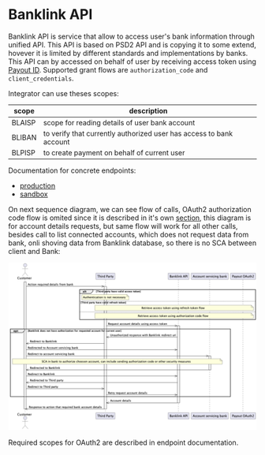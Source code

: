 # Banklink API

Banklink API is service that allow to access user's bank information through unified API. This API is based on PSD2 API and is copying it to some extend, hovever it is limited by different standards and implementations by banks. This API can by accessed on behalf of user by receiving access token using [Payout ID](./payout-id.md). Supported grant flows are `authorization_code` and `client_credentials`.

Integrator can use theses scopes:

| scope  | description                                                         |
|--------|---------------------------------------------------------------------|
| BLAISP | scope for reading details of user bank account                      |
| BLIBAN | to verify that currently authorized user has access to bank account |
| BLPISP | to create payment on behalf of current user                         |

Documentation for concrete endpoints:
- [production](https://documenter.getpostman.com/view/10478778/Uyr4KfHU)
- [sandbox](https://documenter.getpostman.com/view/10478778/Uyr4KLLY)

On next sequence diagram, we can see flow of calls, OAuth2 authorization code flow is omited since it is described in it's own [section](./payout-id.md), this diagram is for account details requests, but same flow will work for all other calls, besides call to list connected accounts, which does not request data from bank, onli shoving data from Banklink database, so there is no SCA between client and Bank:

![Retrieve account details using Banklink API](./_media/banklink_account_details.png)

Required scopes for OAuth2 are described in endpoint documentation.
